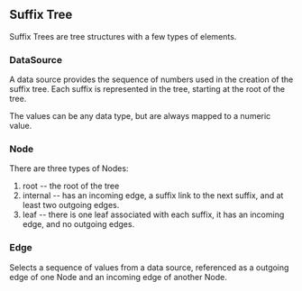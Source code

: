 ## Suffix Tree

Suffix Trees are tree structures with a few types of elements.

### DataSource

A data source provides the sequence of numbers used in the creation of the suffix tree.  Each suffix is represented in the tree, starting at the root of the tree.

The values can be any data type, but are always mapped to a numeric value.

### Node

There are three types of Nodes:

1. root -- the root of the tree
2. internal -- has an incoming edge, a suffix link to the next suffix, and at least two outgoing edges.
3. leaf -- there is one leaf associated with each suffix, it has an incoming edge, and no outgoing edges.

### Edge

Selects a sequence of values from a data source, referenced
as a outgoing edge of one Node and an incoming edge of another Node.



